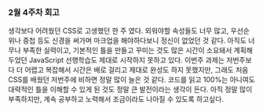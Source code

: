 ### 2월 4주차 회고

생각보다 어려웠던 CSS로 고생했던 한 주 였다. 외워야할 속성들도 너무 많고, 우선순위나 중첩 등도 신경을 써가며 마크업을 해야하다보니 정신이 없었던 것 같다. 아직도 너무나 부족한 실력이고, 기본적인 틀을 만들고 꾸미는 것도 많은 시간이 소요돼서 계획해두었던 JavaScript 선행학습도 제대로 시작하지 못하고 있다. 이번주 과제는 저번주보다 더 어렵고 복잡해서 시간은 배로 걸리고 제대로 완성도 하지 못했지만, 그래도 처음 CSS를 배웠던 저번주에 비하면 정말 많이 늘은 것 같다. 코드를 읽고 100%는 아니여도 대략적인 틀을 이해할 수 있게 된 것도 정말 큰 발전이라는 생각이 든다. 아직 정말 많이 부족하지만, 계속 공부하고 노력해서 조금이라도 나아질 수 있도록 하고싶다.
